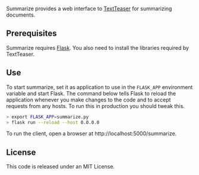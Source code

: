 Summarize provides a web interface to [TextTeaser](https://github.com/IndigoResearch/textteaser) for summarizing documents.

## Prerequisites

Summarize requires [Flask](http://flask.pocoo.org). You also need to install the libraries required by TextTeaser.

## Use

To start summarize, set it as application to use in the `FLASK_APP` environment variable and start Flask. The command below tells Flask to reload the application whenever you make changes to the code and to accept requests from any hosts. To run this in production you should tweak this.

```sh
> export FLASK_APP=summarize.py
> flask run --reload --host 0.0.0.0
```

To run the client, open a browser at http://localhost:5000/summarize.

## License

This code is released under an MIT License.
